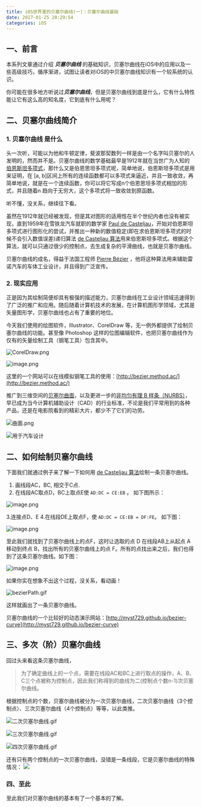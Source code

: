 ```yaml
---
title: iOS世界里的贝塞尔曲线(一)：贝塞尔曲线基础
date: 2017-01-25 20:29:54
categories: iOS
---
```


## 一、前言

本系列文章通过介绍 ***贝塞尔曲线*** 的基础知识，贝塞尔曲线在iOS中的应用以及一些高级技巧，循序渐进，试图让读者对iOS的中贝塞尔曲线知识有一个较系统的认识。

你可能在很多地方听说过***贝塞尔曲线***，但是贝塞尔曲线到底是什么，它有什么特性能让它有这么高的知名度，它到底有什么用呢？

<!-- more -->

## 二、贝塞尔曲线简介
###  1. 贝塞尔曲线 是什么

头一次听，可能以为他和牛顿定律，斐波那契数列一样是由一个名字叫贝塞尔的人发明的，然而并不是。贝塞尔曲线的数学基础最早是1912年就在当世广为人知的[伯恩斯坦多项式](http://en.wikipedia.org/wiki/Bernstein_polynomial)，那什么又是伯恩思坦多项式呢，简单地说，伯恩斯坦多项式是用来证明，在 [a, b]区间上所有的连续函数都可以多项式来逼近，并且一致收敛，再简单地说，就是在一个连续函数，你可以将它写成n个伯恩思坦多项式相加的形式，并且随着n 趋向于无穷大，这个多项式将一致收敛到原函数。

听不懂，没关系，继续往下看。

虽然在1912年就已经被发现，但是其对图形的适用性在半个世纪内者也没有被实现，直到1959年在雪铁龙汽车就职的数学家 [Paul de Casteljau](http://en.wikipedia.org/wiki/Paul_de_Casteljau)，开始对伯恩斯坦多项式进行图形化的尝试，并推出一种新的数值稳定(即在求伯恩斯坦多项式的时候不会引入数值误差)递归算法 [de Casteljau 算法](http://en.wikipedia.org/wiki/De_Casteljau's_algorithm)用来伯恩斯坦多项式。根据这个算法，就可以只通过很少的控制点，去生成复杂的平滑曲线，也就是贝塞尔曲线。

贝塞尔曲线的成名，得益于法国工程师 [Pierre Bézier](http://en.wikipedia.org/wiki/Pierre_B%C3%A9zier) ，他将这种算法用来辅助雷诺汽车的车体工业设计，并且得到广泛宣传。

### 2. 现实应用
正是因为其绘制简便却具有极强的描述能力，贝塞尔曲线在工业设计领域迅速得到了广泛的推广和应用。随后随着计算机技术的发展，在计算机图形学领域，尤其是矢量图形学，贝塞尔曲线也占有了重要的地位。

今天我们使用的绘图软件，Illustrator、CorelDraw 等，无一例外都提供了绘制贝塞尔曲线的功能。甚至像 Photoshop 这样的位图编辑软件，也把贝塞尔曲线作为仅有的矢量绘制工具（钢笔工具）包含其中。

![CorelDraw.png](http://upload-images.jianshu.io/upload_images/172968-a369dd9e0ce1dc94.png?imageMogr2/auto-orient/strip%7CimageView2/2/w/1240)


![image.png](http://upload-images.jianshu.io/upload_images/172968-850a7f091b7455ce.png?imageMogr2/auto-orient/strip%7CimageView2/2/w/1240)


这里的一个网站可以在线模拟钢笔工具的使用：[http://bezier.method.ac/](http://bezier.method.ac/)

推广到三维空间的[贝塞尔曲面](http://en.wikipedia.org/wiki/B%C3%A9zier_surface)，以及更进一步的[非均匀有理 B 样条（NURBS）](http://en.wikipedia.org/wiki/Non-uniform_rational_B-spline)，早已成为当今计算机辅助设计（CAD）的行业标准，不论是我们平常用到的各种产品，还是在电影院看到的精彩大片，都少不了它们的功劳。

![曲面.png](http://upload-images.jianshu.io/upload_images/172968-90e77721e06237ff.png?imageMogr2/auto-orient/strip%7CimageView2/2/w/1240)

![用于汽车设计](http://upload-images.jianshu.io/upload_images/172968-58a1ab918eb38850.png?imageMogr2/auto-orient/strip%7CimageView2/2/w/1240)


##  二、如何绘制贝塞尔曲线

下面我们就通过例子来了解一下如何用 [de Casteljau 算法](http://en.wikipedia.org/wiki/De_Casteljau's_algorithm)绘制一条贝塞尔曲线。

1. 画线段AC，BC, 相交于C点.
2. 在线段AC取点D，BC上取点E使 ```AD:DC = CE:EB``` 。 如下图所示：

![image.png](http://upload-images.jianshu.io/upload_images/172968-a2c50c63f8635d91.png?imageMogr2/auto-orient/strip%7CimageView2/2/w/1240)

3.连接点D、E
4.在线段DE上取点F，使 ```AD:DC = CE:EB = DF:FE```。 如下图：

![image.png](http://upload-images.jianshu.io/upload_images/172968-502dfb5df51970cb.png?imageMogr2/auto-orient/strip%7CimageView2/2/w/1240)

至此我们就找到了贝塞尔曲线上的点F，这时让选取的点 D 在线段AB上从起点 A 移动到终点 B，找出所有的贝塞尔曲线上的点 F。所有的点找出来之后，我们也得到了这条贝塞尔曲线。如下图：

![image.png](http://upload-images.jianshu.io/upload_images/172968-ee8478efb6f28335.png?imageMogr2/auto-orient/strip%7CimageView2/2/w/1240)

如果你实在想象不出这个过程，没关系，看动画！

![bezierPath.gif](http://upload-images.jianshu.io/upload_images/172968-82781ddb157c4c6a.gif?imageMogr2/auto-orient/strip)

这样就画出了一条贝塞尔曲线。

贝塞尔曲线的一个比较好的动态演示网站：[http://myst729.github.io/bezier-curve](http://myst729.github.io/bezier-curve)

## 三、多次（阶）贝塞尔曲线
回过头来看这条贝塞尔曲线，
>为了确定曲线上的一个点，需要在线段AC和BC上进行取点的操作，A、B、C三个点被称为控制点，因此我们称得到的曲线为二(控制点个数n-1)次贝塞尔曲线。

根据控制点的个数，贝塞尔曲线被分为一次贝塞尔曲线，二次贝塞尔曲线（3个控制点）、三次贝塞尔曲线（4个控制点）等等，以此类推。

![二次贝塞尔曲线.gif](http://upload-images.jianshu.io/upload_images/3450093-91de929ee26595f4.gif?imageMogr2/auto-orient/strip)

![三次贝塞尔曲线.gif](http://upload-images.jianshu.io/upload_images/3450093-dc67b41b181260ae.gif?imageMogr2/auto-orient/strip)

![四次贝塞尔曲线.gif](http://upload-images.jianshu.io/upload_images/3450093-9c2ddf60cab67586.gif?imageMogr2/auto-orient/strip)

还有只有两个控制点的一次贝塞尔曲线，没错是一条线段，它是贝塞尔曲线的特殊情况：
![](http://upload-images.jianshu.io/upload_images/3450093-fc72aea84a7d25f8.gif?imageMogr2/auto-orient/strip)

### 四、至此
至此我们对贝塞尔曲线的基本有了一个基本的了解。
